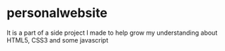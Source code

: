 # personalwebsite
It is a part of a side project I made to help grow my understanding about HTML5, CSS3 and some javascript
